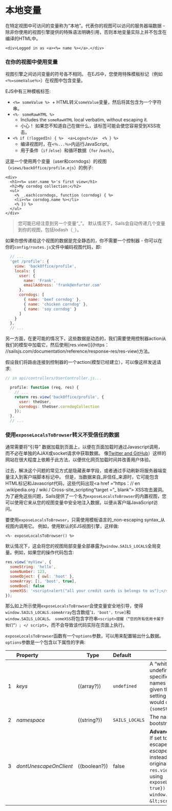 # 本地变量

在特定视图中可访问的变量称为“本地”。代表你的视图可以访问的服务器端数据 - 除非你使用的视图引擎提供的特殊语法明确引用，否则本地变量实际上并不包含在编译的HTML中。


```ejs
<div>Logged in as <a><%= name %></a>.</div>
```

### 在你的视图中使用变量

视图引擎之间访问变量的符号各不相同。 在EJS中，您使用特殊模板标记（例如`<％=someValue％>`）在视图中包含变量。

EJS中有三种模板标签:
+ `<%= someValue %>`
  + HTML转义`someValue`变量，然后将其包含为一个字符串。
+ `<%- someRawHTML %>`
  + Includes the `someRawHTML` local verbatim, without escaping it.
  + 小心！ 如果您不知道自己在做什么，该标签可能会使您容易受到XSS攻击。
+ `<% if (!loggedIn) { %>  <a>Logout</a>  <% } %>`
  + 编译视图时，在`<％...％>`内运行JavaScript。
  + 用于条件（`if` /`else`）和循环数据（`for` /`each`）。


这是一个使用两个变量（user和corndogs）的视图（`views/backOffice/profile.ejs`）的例子:

```ejs
<div>
  <h1><%= user.name %>'s first view</h1>
  <h2>My corndog collection:</h2>
  <ul>
    <% _.each(corndogs, function (corndog) { %>
    <li><%= corndog.name %></li>
    <% }) %>
  </ul>
</div>
```

> 您可能已经注意到另一个变量“_”。 默认情况下，Sails会自动传递几个变量到你的视图，包括lodash（`_`）。

如果你想传递给这个视图的数据是完全静态的，你不需要一个控制器 - 你可以在你的`config/routes.js`文件中编码视图代码，即:

```javascript
  // ...
  'get /profile': {
    view: 'backOffice/profile',
    locals: {
      user: {
        name: 'Frank',
        emailAddress: 'frank@enfurter.com'
      },
      corndogs: [
        { name: 'beef corndog' },
        { name: 'chicken corndog' },
        { name: 'soy corndog' }
      ]
    }
  },
  // ...
```
另一方面，在更可能的情况下，这些数据是动态的，我们需要使用控制器action从我们的模型中加载它，然后使用[res.view()](https： //sailsjs.com/documentation/reference/response-res/res-view)方法。

假设我们将路由连接到控制器的一个action(模型已经建立），可以像这样发送请求:

```javascript
// in api/controllers/UserController.js...

  profile: function (req, res) {
    // ...
    return res.view('backOffice/profile', {
      user: theUser,
      corndogs: theUser.corndogCollection
    });
  },
  // ...
```

### 使用`exposeLocalsToBrowser`转义不受信任的数据

通常需要将“引导” 数据加载到页面上，以便在页面加载时通过Javascript调用，而不必在单独的AJAX或socket请求中获取数据。 像[Twitter and GitHub](https://blog.twitter.com/2012/improving-performance-on-twittercom)）这样的网站在很大程度上依赖于此方法，以便优化网页加载时间并改善用户体验。

过去，解决这个问题的常见方式是隐藏表单字段，或者通过手动刷新将服务器端变量注入到客户端脚本标记中。 但是，当数据来自_非信任_来源时，它可能包含HTML标记和Javascript代码，这些代码出现<a href =“https：// en .wikipedia.org / wiki / Cross-site_scripting“target =”_ blank“> XSS攻击</a>漏洞。 为了避免这些问题，Sails提供了一个名为`exposeLocalsToBrowser`的内置视图，您可以使用它来从您的视图变量中安全地注入数据，以便从客户端JavaScript访问。

要使用`exposeLocalsToBrowser`，只需使用模板语言的_non-escaping syntax_从视图内调用它。 例如，使用默认的EJS视图引擎，这样做:

```ejs
<%- exposeLocalsToBrowser() %>
```

默认情况下，这会将您的视图局部变量全部暴露为`window.SAILS_LOCALS`全局变量。例如，如果您的操作代码包含:

```javascript
res.view('myView', {
  someString: 'hello',
  someNumber: 123,
  someObject: { owl: 'hoot' },
  someArray: [1, 'boot', true],
  someBool: false
  someXSS: '<script>alert("all your credit cards is belongs to us");</script>'
});
```

那么如上所示使用`exposeLocalsToBrowser`会使变量安全地引导，使得`window.SAILS_LOCALS.someArray`包含数组'`1，'boot'，true]`和`window.SAILS_LOCALS。 someXSS`将包含字符串`<script>提醒（“您的所有信用卡属于我们”）; </ script>`，而不会导致该代码实际在页面上执行。

`exposeLocalsToBrowser`函数有一个`options`参数，可以用来配置输出什么数据。 `options`参数是一个包含以下属性的字典:

|&nbsp;   |     Property        | Type                                         | Default| Details                            |
|---|:--------------------|----------------------------------------------|:-----------------------------------|-----|
| 1 | _keys_     | ((array?))                              | `undefined` | A &ldquo;whitelist&rdquo; of locals to expose.  If left undefined, _all_ locals will be exposed.  If specified, this should be an array of property names from the locals dictionary.  For example, given the `res.view()` statement shown above, setting `keys: ['someString', 'someBool']` would cause `windows.SAILS_LOCALS` to be set to `{someString: 'hello', someBool: false}`.
| 2 | _namespace_ | ((string?)) | `SAILS_LOCALS` | The name of the global variable to assign the bootstrapped data to.
| 3| _dontUnescapeOnClient_ | ((boolean?)) | false | **Advanced. Not recommended for most apps.** If set to `true`, any string values that were escaped to avoid XSS attacks will _still be escaped_ when accessed from client-side JS, instead of being transformed back into the original value.  For example, given the `res.view()` statement from the example above, using `exposeLocalsToBrowser({dontUnescapeOnClient: true})` would cause `window.SAILS_LOCALS.someXSS` to be set to `&lt;script&gt;alert(&#39;hello!&#39;);`.


<docmeta name="displayName" value="Locals">
